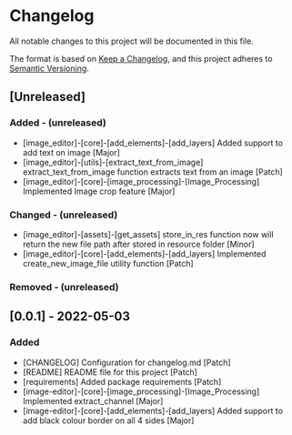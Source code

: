 # Changelog
All notable changes to this project will be documented in this file.

The format is based on [Keep a Changelog](https://keepachangelog.com/en/1.0.0/),
and this project adheres to [Semantic Versioning](https://semver.org/spec/v2.0.0.html).

## [Unreleased]
### Added - (unreleased)
- [image_editor]-[core]-[add_elements]-[add_layers] Added support to add text on image [Major]
- [image_editor]-[utils]-[extract_text_from_image] extract_text_from_image function extracts text from an image [Patch]
- [image_editor]-[core]-[image_processing]-[Image_Processing] Implemented Image crop feature [Major]

### Changed - (unreleased)
- [image_editor]-[assets]-[get_assets] store_in_res function now will return the new file path after stored in resource folder [Minor]
- [image_editor]-[core]-[add_elements]-[add_layers] Implemented create_new_image_file utility function [Patch]

### Removed - (unreleased)


## [0.0.1] - 2022-05-03
### Added
- [CHANGELOG] Configuration for changelog.md [Patch]
- [README] README file for this project [Patch]
- [requirements] Added package requirements [Patch]
- [image-editor]-[core]-[image_processing]-[Image_Processing] Implemented extract_channel [Major]
- [image-editor]-[core]-[add_elements]-[add_layers] Added support to add black colour border on all 4 sides [Major]

